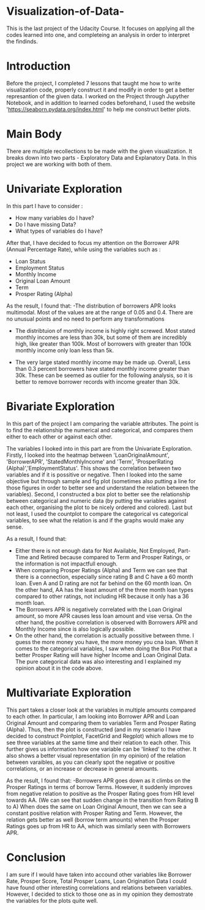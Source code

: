 # Visualization-of-Data-

This is the last project of the Udacity Course. It focuses on applying all the codes learned into one, and completeing an analysis in order to interpret the findinds. 

# Introduction

Before the project, I completed 7 lessons that taught me how to write visualization code, properly construct it and modify in order to get a better represantion of the given data. I worked on the Project through Jupyther Notebook, and in addition to learned codes beforehand, I used the website 'https://seaborn.pydata.org/index.html' to help me construct better plots. 

# Main Body 

There are multiple recollections to be made with the given visualization. It breaks down into two parts - Exploratory Data and Explanatory Data. In this project we are working with both of them. 

# Univariate Exploration

In this part I have to consider :
- How many variables do I have?
- Do I have missing Data?
- What types of variables do I have? 

After that, I have decided to focus my attention on the Borrower APR (Annual Percentage Rate), while using the variables such as : 
- Loan Status
- Employment Status
- Monthly Income
- Original Loan Amount
- Term 
- Prosper Rating (Alpha)

As the result, I found that: 
-The distribution of borrowers APR looks multimodal. Most of the values are at the range of 0.05 and 0.4. There are no unusual points and no need to perform any transformations

- The distribtuion of monthly income is highly right screwed. Most stated monthly incomes are less than 30k, but some of them are incredibly high, like greater than 100k. Most of borrowers with greater than 100k monthly income only loan less than 5k.

- The very large stated monthly income may be made up. Overall, Less than 0.3 percent borrowers have stated monthly income greater than 30k. These can be seemed as outlier for the following analysis, so it is better to remove borrower records with income greater than 30k.

# Bivariate Exploration 

In this part of the project I am comparing the variable attributes. The point is to find the relationship the numerical and categorical, and compares them either to each other or against each other. 

The variables I looked into in this part are from the Univariate Exploration. Firstly, I looked into the heatmap between 'LoanOriginalAmount', 'BorrowerAPR', 'StatedMonthlyIncome' and 'Term', 'ProsperRating (Alpha)','EmploymentStatus'. This shows the correlation between two variables and if it is possitive or negative. Then I looked into the same objective but through sample and fig plot (sometimes also putting a line for those figures in order to better see and understand the relation between the variables). Second, I constructed a box plot to better see the relationship between categorical and numeric data (by putting the variables against each other, organising the plot to be nicely ordered and colored). Last but not least, I used the countplot to compare the categorical vs categorical variables, to see what the relation is and if the graphs would make any sense. 
 
As a result, I found that: 
- Either there is not enough data for Not Available, Not Employed, Part-Time and Retired because compared to Term and Prosper Ratings, or the information is not impactfull enough.
- When comparing Prosper Ratings (Alpha) and Term we can see that there is a connection, especially since rating B and C have a 60 month loan. Even A and D rating are not far behind on the 60 month loan. On the other hand, AA has the least amount of the three month loan types compared to other ratings, not including HR because it only has a 36 month loan.
- The Borrowers APR is negatively correlated with the Loan Original amount, so more APR causes less loan amount and vise versa. On the other hand, the positive correlation is observed with Borrowers APR and Monthly Income since is also logically possible.
- On the other hand, the correlation is actually possitive between thme. I guess the more money you have, the more money you cna loan. When it comes to the categorical variables, I saw when doing the Box Plot that a better Prosper Rating will have higher Income and Loan Original Data. The pure categorical data was also interesting and I explained my opinion about it in the code above.

# Multivariate Exploration 

This part takes a closer look at the variables in multiple amounts compared to each other. In particular, I am looking into Borrower APR and Loan Original Amount and comparing them to variables Term and Prosper Rating (Alpha). Thus, then the plot is constructed (and in my scenario I have decided to construct Pointplot, FacetGrid and Regplot) which allows me to see three variables at the same time and their relation to each other. This further gives us information how one variable can be 'linked' to the other. It also shows a better visual representation (in my opinion) of the relation between varaibles, as you can clearly spot the negative or positive correlations, or an increase or decrease in general amounts. 

As the result, I found that: 
-Borrowers APR goes down as it climbs on the Prosper Ratings in terms of borrow Terms. However, it suddenly improves from negative relation to positive as the Prosper Rating goes from HR level towards AA. (We can see that sudden change in the transition from Rating B to A)
When does the same on Loan Original Amount, then we can see a constant positive relation with Prosper Rating and Term. However, the relation gets better as well (borrow term amounts) when the Prosper Ratings goes up from HR to AA, which was similarly seen with Borrowers APR.

# Conclusion 

I am sure if I would have taken into accound other variables like Borrower Rate, Prosper Score, Total Prosper Loans, Loan Origination Data I could have found other interesting correlations and relations between variables. However, I decided to stick to those one as in my opinion they demostrate the variables for the plots quite well.

